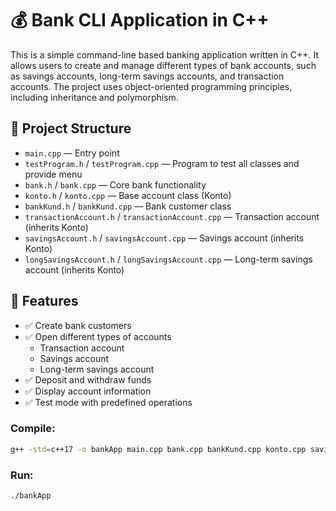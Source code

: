 # 💰 Bank CLI Application in C++

This is a simple command-line based banking application written in C++. It allows users to create and manage different types of bank accounts, such as savings accounts, long-term savings accounts, and transaction accounts. The project uses object-oriented programming principles, including inheritance and polymorphism.

## 📁 Project Structure

- `main.cpp` — Entry point  
- `testProgram.h` / `testProgram.cpp` — Program to test all classes and provide menu  
- `bank.h` / `bank.cpp` — Core bank functionality  
- `konto.h` / `konto.cpp` — Base account class (Konto)  
- `bankKund.h` / `bankKund.cpp` — Bank customer class  
- `transactionAccount.h` / `transactionAccount.cpp` — Transaction account (inherits Konto)  
- `savingsAccount.h` / `savingsAccount.cpp` — Savings account (inherits Konto)  
- `longSavingsAccount.h` / `longSavingsAccount.cpp` — Long-term savings account (inherits Konto)

## 🔧 Features

- ✅ Create bank customers
- ✅ Open different types of accounts
  - Transaction account
  - Savings account
  - Long-term savings account
- ✅ Deposit and withdraw funds
- ✅ Display account information
- ✅ Test mode with predefined operations

### Compile:

```bash
g++ -std=c++17 -o bankApp main.cpp bank.cpp bankKund.cpp konto.cpp savingsAccount.cpp longSavingsAccount.cpp transactionAccount.cpp testProgram.cpp
```

### Run:

```bash
./bankApp
```
